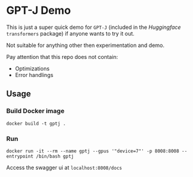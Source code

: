 # GPT-J Demo

This is just a super quick demo for `GPT-J` (included in the *Huggingface* `transformers` package) 
if anyone wants to try it out.

Not suitable for anything other then experimentation and demo.

Pay attention that this repo does not contain:
- Optimizations
- Error handlings

## Usage

### Build Docker image

```
docker build -t gptj .
```

### Run

```
docker run -it --rm --name gptj --gpus '"device=7"' -p 8008:8008 --entrypoint /bin/bash gptj
```

Access the swagger ui at `localhost:8008/docs`

